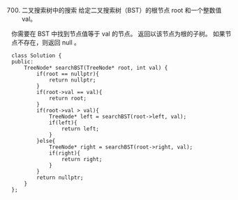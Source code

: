 700. 二叉搜索树中的搜索
给定二叉搜索树（BST）的根节点 root 和一个整数值 val。

你需要在 BST 中找到节点值等于 val 的节点。 返回以该节点为根的子树。 如果节点不存在，则返回 null 。


	class Solution {
	public:
	    TreeNode* searchBST(TreeNode* root, int val) {
	        if(root == nullptr){
	            return nullptr;
	        }
	        if(root->val == val){
	            return root;
	        }
	        if(root->val > val){
	            TreeNode* left = searchBST(root->left, val);
	            if(left){
	                return left;
	            }
	        }else{
	            TreeNode* right = searchBST(root->right, val);
	            if(right){
	                return right;
	            }
	        }
	        return nullptr;
	    }
	};